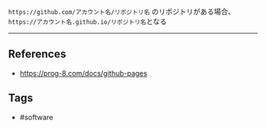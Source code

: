 `https://github.com/アカウント名/リポジトリ名` のリポジトリがある場合、
`https://アカウント名.github.io/リポジトリ名`となる

---
## References
- https://prog-8.com/docs/github-pages

## Tags
- #software 
